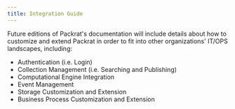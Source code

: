 ```yaml
---
title: Integration Guide
---
```


Future editions of Packrat's documentation will include details about how to customize and extend Packrat in order to fit into other organizations' IT/OPS landscapes, including:
- Authentication (i.e. Login)
- Collection Management (i.e. Searching and Publishing)
- Computational Engine Integration
- Event Management
- Storage Customization and Extension
- Business Process Customization and Extension